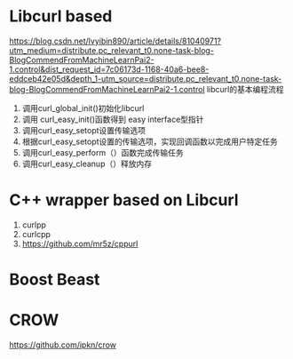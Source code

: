 # Libcurl based 

https://blog.csdn.net/lvyibin890/article/details/81040971?utm_medium=distribute.pc_relevant_t0.none-task-blog-BlogCommendFromMachineLearnPai2-1.control&dist_request_id=7c06173d-1168-40a6-bee8-eddceb42e05d&depth_1-utm_source=distribute.pc_relevant_t0.none-task-blog-BlogCommendFromMachineLearnPai2-1.control
libcurl的基本编程流程
1. 调用curl_global_init()初始化libcurl
2. 调用 curl_easy_init()函数得到 easy interface型指针
3. 调用curl_easy_setopt设置传输选项
4. 根据curl_easy_setopt设置的传输选项，实现回调函数以完成用户特定任务
5. 调用curl_easy_perform（）函数完成传输任务
6. 调用curl_easy_cleanup（）释放内存

# C++ wrapper based on Libcurl
1. curlpp
2. curlcpp
3. https://github.com/mr5z/cppurl

# Boost Beast


# CROW
https://github.com/ipkn/crow
